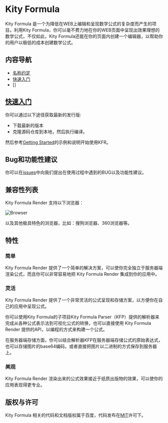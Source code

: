 # Kity Formula

Kity Formula 是一个为降低在WEB上编辑和呈现数学公式的复杂度而产生的项目。利用Kity Formula，你可以毫不费力地在你的WEB页面中呈现出效果理想的数学公式，不仅如此，Kity Formula还能在你的页面内创建一个编辑器，以帮助你的用户以极低的成本创建数学公式。

## 内容导航
* [名称约定](#name_conventions)
* [快速入门](#quick-start)
* []

## [快速入门](id:224)
你可以通过以下途径获取最新的发行版:

- 下载最新的版本
- 克隆源码仓库到本地，然后执行编译。

然后参考[Getting Started](http://fex-team.github.io/kityformula/getting-started.html)的示例和说明开始使用KFR。

## Bug和功能性建议
你可以在[issues](https://github.com/fex-team/kityformula/issues)中向我们提出在使用过程中遇到的BUG以及功能性建议。

## 兼容性列表
Kity Formula Render 支持以下浏览器：

![Browser](http://fex-team.github.io/kityformula/assets/images/browser.png) 

以及其他极具特色的浏览器，比如：搜狗浏览器、360浏览器等。


## 特性

### 简单

Kity Formula Render 提供了一个简单的解决方案，可以使你完全独立于服务器端渲染公式，而且你可以非常容易地把 Kity Formula Render 集成到你的应用中。

### 灵活

Kity Formula Render 提供了一个非常灵活的公式呈现和存储方案，以方便你在自己的应用中呈现公式。

你可以使用Kity Formula的子项目Kity Formula Parser（KFP）提供的解析器来完成从各种公式表示法到可视化公式的转换，也可以直接使用 Kity Formula Render 提供的API，以编程的方式来构建一个公式。

在服务器端存储方面，你可以结合解析器KFP在服务器端存储公式的原始表达式，也可以存储图片的base64编码，或者直接把图片以二进制的方式保存到服务器上。


### 美观

Kity Formula Render 渲染出来的公式效果接近于纸质出版物的效果，可以使你的应用表现得更专业。

## 版权与许可
Kity Formula 相关的代码和文档版权属于百度，代码发布在[MIT](https://github.com/fex-team/kityformula/blob/master/LICENSE.md)许可下。